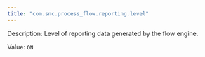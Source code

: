 ```yaml
---
title: "com.snc.process_flow.reporting.level"
---
```


Description: Level of reporting data generated by the flow engine.

Value: `ON`